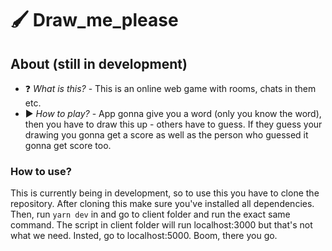 # 🖌 Draw_me_please

## About (still in development)

- ❓ _What is this?_ - This is an online web game with rooms, chats in them etc.
- ▶ _How to play?_ - App gonna give you a word (only you know the word), then you have to draw this up - others have to guess. If they guess your drawing you gonna get a score as well as the person who guessed it gonna get score too.

### How to use?

This is currently being in development, so to use this you have to clone the repository. After cloning this make sure you've installed all dependencies. Then, run `yarn dev` in and go to client folder and run the exact same command. The script in client folder will run localhost:3000 but that's not what we need. Insted, go to localhost:5000. Boom, there you go.
